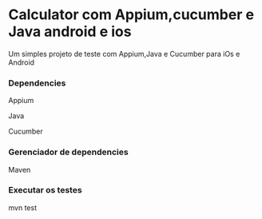 
<h1>Calculator com Appium,cucumber e Java android e ios </h1>

Um simples projeto de teste com Appium,Java e Cucumber para iOs e Android 

<h3> Dependencies </h3>
<p>Appium</p>
<p>Java</p>
<p>Cucumber</p>

<h3>Gerenciador de dependencies</h3>
Maven

<h3> Executar os testes </h3>
mvn test

